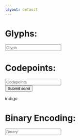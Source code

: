 ```yaml
---
layout: default
---
```



 <div class="row">
    <form class="col s12">
      <div class="row">
        <div class="col s4" >
          <h1>Glyphs:</h1>
        </div>
        <div class="input-field col s6">
          <input placeholder="Glyph" id="glyph" type="text" class="validate">
        </div>
      </div>
  </form>
</div>

 <div class="row">
    <form class="col s12">
      <div class="row">
        <div class="col s4" >
          <h1>Codepoints:</h1>
        </div>
         <div class="input-field col s6">
           <input placeholder="Codepoints" id="cp" type="text" class="validate" >
         </div>
         <div class="col s2">
           <button class="waves-effect waves-light" type="submit" onClick="cpEnter()">Submit
              <i class="material-icons right">send</i>
           </button>
         </div>
      </div>
  </form>
</div>indigo
 <div class="row">
    <form class="col s12">
      <div class="row">
        <div class="col s4" >
          <h1>Binary Encoding:</h1>
        </div>
        <div class="input-field col s6">
          <input placeholder="Binary" id="be" type="text" class="validate">
        </div>
      </div>
  </form>
</div>
